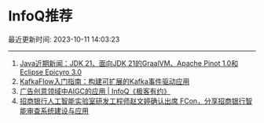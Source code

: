 # InfoQ推荐

最近更新时间: 2023-10-11 14:03:23

--- 
1. [Java近期新闻：JDK 21、面向JDK 21的GraalVM、Apache Pinot 1.0和Eclipse Epicyro 3.0](https://www.infoq.cn/article/0hhqSZ0mg99KVNwGtzmG) 
2. [KafkaFlow入门指南：构建可扩展的Kafka事件驱动应用](https://www.infoq.cn/article/Fzwavj3qHfpOt0Gk7sU5) 
3. [广告创意领域中AIGC的应用 | InfoQ《极客有约》](https://www.infoq.cn/article/p56ceAHvdxwtkZN9d7ct) 
4. [招商银行人工智能实验室研发工程师赵文婷确认出席 FCon，分享招商银行智能审查系统建设与应用](https://www.infoq.cn/article/GgM1xYCEZgMSSYkJCJzd) 
